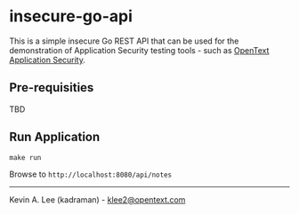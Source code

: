 # insecure-go-api

This is a simple insecure Go REST API that can be used for the demonstration of Application
Security testing tools - such as [OpenText Application Security](https://www.opentext.com/products/application-security). 

Pre-requisities
---------------

TBD


Run Application
---------------


```
make run
```

Browse to `http://localhost:8080/api/notes`

---

Kevin A. Lee (kadraman) - klee2@opentext.com